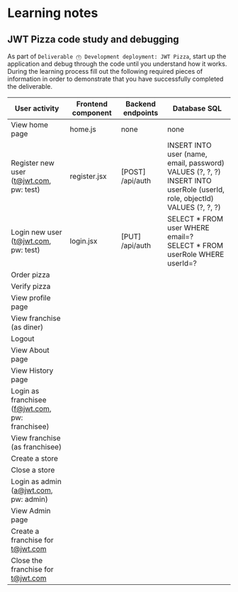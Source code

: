 # Learning notes

## JWT Pizza code study and debugging

As part of `Deliverable ⓵ Development deployment: JWT Pizza`, start up the application and debug through the code until you understand how it works. During the learning process fill out the following required pieces of information in order to demonstrate that you have successfully completed the deliverable.

| User activity                                       | Frontend component | Backend endpoints | Database SQL |
| --------------------------------------------------- | ------------------ | ----------------- | ------------ |
| View home page                                      |      home.js       |  none             |   none       |
| Register new user<br/>(t@jwt.com, pw: test)         |      register.jsx  |  [POST] /api/auth | INSERT INTO user (name, email, password) VALUES (?, ?, ?) <br> INSERT INTO userRole (userId, role, objectId) VALUES (?, ?, ?)             |
| Login new user<br/>(t@jwt.com, pw: test)            |     login.jsx      | [PUT] /api/auth   | SELECT * FROM user WHERE email=? <br> SELECT * FROM userRole WHERE userId=? |
| Order pizza                                         |                    |                   |              |
| Verify pizza                                        |                    |                   |              |
| View profile page                                   |                    |                   |              |
| View franchise<br/>(as diner)                       |                    |                   |              |
| Logout                                              |                    |                   |              |
| View About page                                     |                    |                   |              |
| View History page                                   |                    |                   |              |
| Login as franchisee<br/>(f@jwt.com, pw: franchisee) |                    |                   |              |
| View franchise<br/>(as franchisee)                  |                    |                   |              |
| Create a store                                      |                    |                   |              |
| Close a store                                       |                    |                   |              |
| Login as admin<br/>(a@jwt.com, pw: admin)           |                    |                   |              |
| View Admin page                                     |                    |                   |              |
| Create a franchise for t@jwt.com                    |                    |                   |              |
| Close the franchise for t@jwt.com                   |                    |                   |              |
